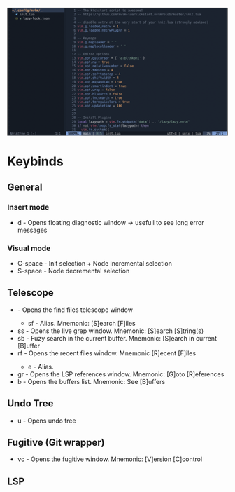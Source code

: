 ![nvim config](image.png)

# Keybinds

## General

### Insert mode

* <leader>d - Opens floating diagnostic window -> usefull to see long error messages

### Visual mode

* C-space - Init selection + Node incremental selection
* S-space - Node decremental selection

## Telescope

* <leader><leader> - Opens the find files telescope window
    * <leader>sf - Alias. Mnemonic: [S]earch [F]iles
* <leader>ss - Opens the live grep window. Mnemonic: [S]earch [S]tring(s)
* <leader>sb - Fuzy search in the current buffer. Mnemonic: [S]earch in current [B]uffer
* <leader>rf - Opens the recent files window. Mnemonic [R]ecent [F]iles
    * <leader>e - Alias.
* <leader>gr - Opens the LSP references window. Mnemonic: [G]oto [R]eferences
* <leader>b - Opens the buffers list. Mnemonic: See [B]uffers

## Undo Tree

* <leader>u - Opens undo tree

## Fugitive (Git wrapper)

* <leader>vc - Opens the fugitive window. Mnemonic: [V]ersion [C]control


## LSP
